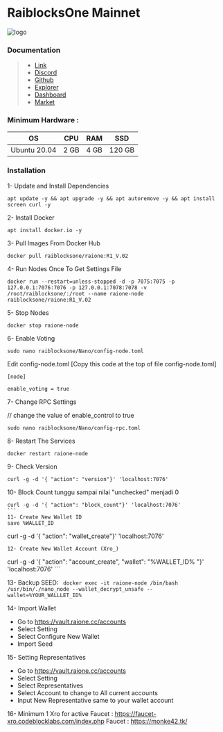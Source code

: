 # RaiblocksOne Mainnet

![logo](https://github.com/catsmile100/Validor-Mainnet/assets/85368621/e1097346-f60e-4404-a74a-878a7557ceff)


### Documentation
> - [Link](https://raione.cc/)
> - [Discord](https://discord.com/invite/RRMh2s8ZWT)
> - [Github](https://github.com/raiblocksone/raione-vault)
> - [Explorer](https://explorer.raione.cc/)
> - [Dashboard](https://vault.raione.cc/accounts)
> - [Market](https://nanswap.com/)


### Minimum Hardware :
OS  | CPU     | RAM      | SSD     | 
| ------------- | ------------- | ------------- | -------- |
| Ubuntu 20.04 | 2 GB     | 4 GB       | 120 GB     | 


### Installation

1- Update and Install Dependencies
```
apt update -y && apt upgrade -y && apt autoremove -y && apt install screen curl -y
```

2- Install Docker
```
apt install docker.io -y
```
3- Pull Images From Docker Hub
```
docker pull raiblocksone/raione:R1_V.02
```
4- Run Nodes Once To Get Settings File
```
docker run --restart=unless-stopped -d -p 7075:7075 -p 127.0.0.1:7076:7076 -p 127.0.0.1:7078:7078 -v /root/raiblocksone/:/root --name raione-node raiblocksone/raione:R1_V.02 
```
5- Stop Nodes 
```
docker stop raione-node
```
6- Enable Voting
```
sudo nano raiblocksone/Nano/config-node.toml
```

Edit config-node.toml [Copy this code at the top of file config-node.toml]
```
[node]
​
enable_voting = true
```
7- Change RPC Settings

// change the value of enable_control to true
```
sudo nano raiblocksone/Nano/config-rpc.toml
```

8- Restart The Services
```
docker restart raione-node
```

9- Check Version
```
curl -g -d '{ "action": "version"}' 'localhost:7076'
```
10- Block Count
tunggu sampai nilai "unchecked" menjadi 0
```
curl -g -d '{ "action": "block_count"}' 'localhost:7076'
​```
11- Create New Wallet ID
save %WALLET_ID
```
curl -g -d '{ "action": "wallet_create"}' 'localhost:7076'
```
12- Create New Wallet Account (Xro_)
```
curl -g -d '{ "action": "account_create", "wallet": "%WALLET_ID% "}' 'localhost:7076'
​```

13- Backup SEED:
​```
docker exec -it raione-node /bin/bash
​```
​```
/usr/bin/./nano_node --wallet_decrypt_unsafe --wallet=%YOUR_WALLLET_ID%
​```

14- Import Wallet 
- Go to https://vault.raione.cc/accounts
- Select Setting
- Select Configure New Wallet
- Import Seed

15- Setting Representatives 
- Go to https://vault.raione.cc/accounts
- Select Setting
- Select Representatives
- Select Account to change to All current accounts
- Input New Representative same to your wallet account

16- Minimum 1 Xro for active 
Faucet : https://faucet-xro.codeblocklabs.com/index.php
Faucet : https://monke42.tk/
